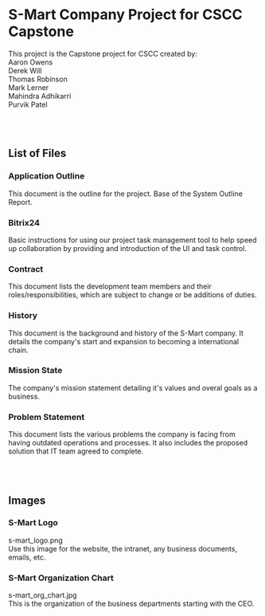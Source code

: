# S-Mart Company Project for CSCC Capstone
This project is the Capstone project for CSCC created by:<br />
Aaron Owens<br />
Derek Will<br />
Thomas Robinson<br />
Mark Lerner<br />
Mahindra Adhikarri<br />
Purvik Patel

<br /><br />
## List of Files

### Application Outline
This document is the outline for the project. Base of the System Outline Report.

### Bitrix24
Basic instructions for using our project task management tool to help speed up collaboration by providing and introduction of the UI and task control.

### Contract
This document lists the development team members and their roles/responsibilities, which are subject to change or be additions of duties.

### History
This document is the background and history of the S-Mart company. It details the company's start and expansion to becoming a international chain.

### Mission State
The company's mission statement detailing it's values and overal goals as a business.

### Problem Statement
This document lists the various problems the company is facing from having outdated operations and processes. It also includes the proposed solution that IT team agreed to complete.

<br /><br />
## Images

### S-Mart Logo
s-mart_logo.png
<br />
Use this image for the website, the intranet, any business documents, emails, etc. 

### S-Mart Organization Chart
s-mart_org_chart.jpg
<br />
This is the organization of the business departments starting with the CEO.

